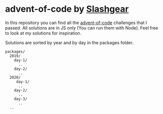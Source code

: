 # advent-of-code by [Slashgear](https://github.com/Slashgear)

In this repository you can find all the [advent-of-code](https://adventofcode.com/) challenges that I passed.
All solutions are in JS only (You can run them with Node).
Feel free to look at my solutions for inspiration.

Solutions are sorted by year and by day in the packages folder.

```
packages/
  2019/
    day-1/
      ..
    day-2/
      ..
  2020/
     day-1/
      ..
    day-2/
      ..
    day-3/
      ..
  ..
```
